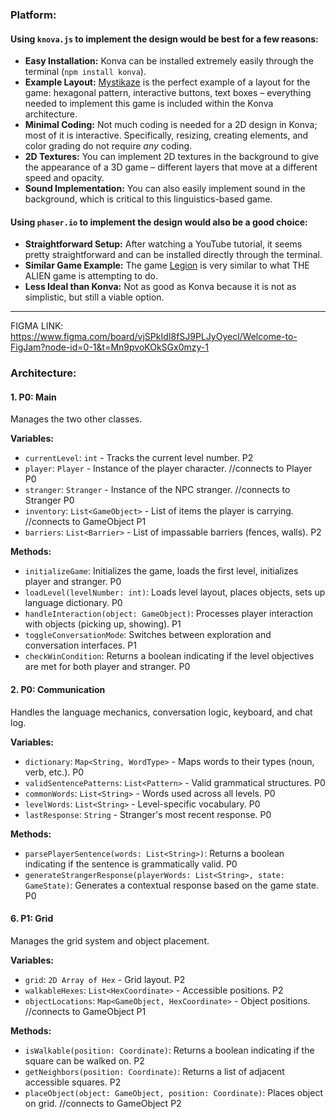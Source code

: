 ### Platform:

#### Using `knova.js` to implement the design would be best for a few reasons:
- **Easy Installation:** Konva can be installed extremely easily through the terminal (`npm install konva`).
- **Example Layout:** [Mystikaze](https://mystikaze.com/) is the perfect example of a layout for the game: hexagonal pattern, interactive buttons, text boxes – everything needed to implement this game is included within the Konva architecture.
- **Minimal Coding:** Not much coding is needed for a 2D design in Konva; most of it is interactive. Specifically, resizing, creating elements, and color grading do not require *any* coding.
- **2D Textures:** You can implement 2D textures in the background to give the appearance of a 3D game – different layers that move at a different speed and opacity.
- **Sound Implementation:** You can also easily implement sound in the background, which is critical to this linguistics-based game.

#### Using `phaser.io` to implement the design would also be a good choice:
- **Straightforward Setup:** After watching a YouTube tutorial, it seems pretty straightforward and can be installed directly through the terminal.
- **Similar Game Example:** The game [Legion](https://phaser.io/news/2024/10/legion) is very similar to what THE ALIEN game is attempting to do.
- **Less Ideal than Konva:** Not as good as Konva because it is not as simplistic, but still a viable option.

---
FIGMA LINK: https://www.figma.com/board/vjSPkIdI8fSJ9PLJyOyecl/Welcome-to-FigJam?node-id=0-1&t=Mn9pvoKOkSGx0mzy-1


### Architecture:

#### 1. **P0: Main**
Manages the two other classes.

**Variables:**
- `currentLevel`: `int` - Tracks the current level number. P2
- `player`: `Player` - Instance of the player character. //connects to Player P0
- `stranger`: `Stranger` - Instance of the NPC stranger. //connects to Stranger P0
- `inventory`: `List<GameObject>` - List of items the player is carrying. //connects to GameObject P1
- `barriers`: `List<Barrier>` - List of impassable barriers (fences, walls). P2

**Methods:**
- `initializeGame`: Initializes the game, loads the first level, initializes player and stranger. P0
- `loadLevel(levelNumber: int)`: Loads level layout, places objects, sets up language dictionary. P0
- `handleInteraction(object: GameObject)`: Processes player interaction with objects (picking up, showing). P1
- `toggleConversationMode`: Switches between exploration and conversation interfaces. P1
- `checkWinCondition`: Returns a boolean indicating if the level objectives are met for both player and stranger. P0

#### 2. **P0: Communication**
Handles the language mechanics, conversation logic, keyboard, and chat log.

**Variables:**
- `dictionary`: `Map<String, WordType>` - Maps words to their types (noun, verb, etc.). P0
- `validSentencePatterns`: `List<Pattern>` - Valid grammatical structures. P0
- `commonWords`: `List<String>` - Words used across all levels. P0
- `levelWords`: `List<String>` - Level-specific vocabulary. P0
- `lastResponse`: `String` - Stranger's most recent response. P0

**Methods:**
- `parsePlayerSentence(words: List<String>)`: Returns a boolean indicating if the sentence is grammatically valid. P0
- `generateStrangerResponse(playerWords: List<String>, state: GameState)`: Generates a contextual response based on the game state. P0

#### 6. **P1: Grid**
Manages the grid system and object placement.

**Variables:**
- `grid`: `2D Array of Hex` - Grid layout. P2
- `walkableHexes`: `List<HexCoordinate>` - Accessible positions. P2
- `objectLocations`: `Map<GameObject, HexCoordinate>` - Object positions. //connects to GameObject P1

**Methods:**
- `isWalkable(position: Coordinate)`: Returns a boolean indicating if the square can be walked on. P2
- `getNeighbors(position: Coordinate)`: Returns a list of adjacent accessible squares. P2
- `placeObject(object: GameObject, position: Coordinate)`: Places object on grid. //connects to GameObject P2
